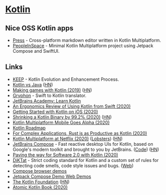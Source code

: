 # [Kotlin](https://kotlinlang.org/)

## Nice OSS Kotlin apps

- [Press](https://github.com/saket/press) - Cross-platform markdown editor written in Kotlin Multiplatform.
- [PeopleInSpace](https://github.com/joreilly/PeopleInSpace) - Minimal Kotlin Multiplatform project using Jetpack Compose and SwiftUI.

## Links

- [KEEP](https://github.com/Kotlin/KEEP) - Kotlin Evolution and Enhancement Process.
- [Kotlin vs Java](https://www.kotlinvsjava.com/) ([HN](https://news.ycombinator.com/item?id=21807233))
- [Making games with Kotlin (2019)](https://kotlin.christmas/2019/11) ([HN](https://news.ycombinator.com/item?id=21760520))
- [Gryphon](https://github.com/vinivendra/Gryphon) - Swift to Kotlin translator.
- [JetBrains Academy: Learn Kotlin](https://hyperskill.org/onboarding?track=kotlin)
- [An Ergonomics Review of Using Kotlin from Swift (2020)](https://benasher.co/kotlin-ios-ergonomics/)
- [Getting Started with Kotlin on iOS (2020)](https://benasher.co/kotlin-ios-getting-started/)
- [Shrinking a Kotlin Binary by 99.2% (2020)](https://jakewharton.com/shrinking-a-kotlin-binary/) ([HN](https://news.ycombinator.com/item?id=24279128))
- [Kotlin Multiplatform Mobile Goes Alpha (2020)](https://blog.jetbrains.com/kotlin/2020/08/kotlin-multiplatform-mobile-goes-alpha/)
- [Kotlin Roadmap](https://kotlinlang.org/roadmap.html)
- [For Complex Applications, Rust is as Productive as Kotlin (2020)](https://ferrous-systems.com/blog/rust-as-productive-as-kotlin/)
- [Kotlin Multiplatform at Netflix (2020)](https://medium.com/@NetflixTechBlog/netflix-android-and-ios-studio-apps-kotlin-multiplatform-d6d4d8d25d23) ([Lobsters](https://lobste.rs/s/hqwavk/for_complex_applications_rust_is_as)) ([HN](https://news.ycombinator.com/item?id=24958392))
- [JetBrains Compose](https://www.jetbrains.com/lp/compose/) - Fast reactive desktop UIs for Kotlin, based on Google's modern toolkit and brought to you by JetBrains. ([Code](https://github.com/jetbrains/compose-jb)) ([HN](https://news.ycombinator.com/item?id=24997226))
- [Paving the way for Software 2.0 with Kotlin (2020)](https://ai.facebook.com/blog/paving-the-way-for-software-20-with-kotlin/)
- [DiKTat](https://github.com/cqfn/diKTat) - Strict coding standard for Kotlin and a custom set of rules for detecting code smells, code style issues and bugs. ([Web](https://www.cqfn.org/diKTat/))
- [Compose browser demos](https://github.com/ShikaSD/compose-browser-demo)
- [Jetpack Compose Demo Web Demos](https://github.com/JetBrains/compose-for-web-demos)
- [The Kotlin Foundation](https://kotlinlang.org/docs/kotlin-foundation.html) ([HN](https://news.ycombinator.com/item?id=26124054))
- [Atomic Kotlin Book (2020)](https://leanpub.com/AtomicKotlin)
